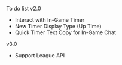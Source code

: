 To do list
v2.0
- Interact with In-Game Timer
- New Timer Display Type (Up Time)
- Quick Timer Text Copy for In-Game Chat

v3.0
- Support League API
